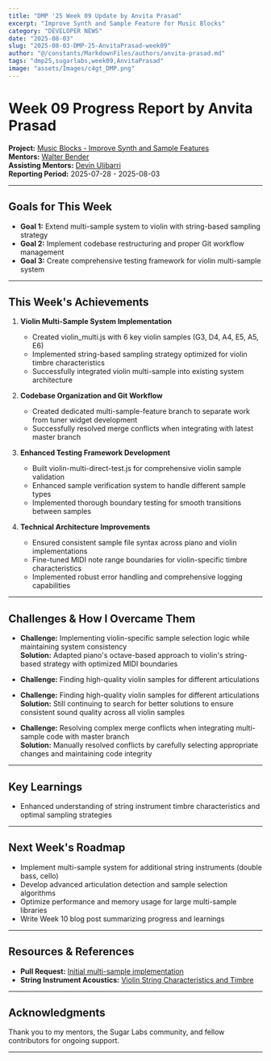 ```yaml
---
title: "DMP '25 Week 09 Update by Anvita Prasad"
excerpt: "Improve Synth and Sample Feature for Music Blocks"
category: "DEVELOPER NEWS"
date: "2025-08-03"
slug: "2025-08-03-DMP-25-AnvitaPrasad-week09"
author: "@/constants/MarkdownFiles/authors/anvita-prasad.md"
tags: "dmp25,sugarlabs,week09,AnvitaPrasad"
image: "assets/Images/c4gt_DMP.png"
---
```


<!-- markdownlint-disable -->

# Week 09 Progress Report by Anvita Prasad

**Project:** [Music Blocks - Improve Synth and Sample Features](https://github.com/sugarlabs/musicblocks/issues/4539)  
**Mentors:** [Walter Bender](https://github.com/walterbender)  
**Assisting Mentors:** [Devin Ulibarri](https://github.com/pikurasa)  
**Reporting Period:** 2025-07-28 - 2025-08-03  

---

## Goals for This Week
- **Goal 1:** Extend multi-sample system to violin with string-based sampling strategy
- **Goal 2:** Implement codebase restructuring and proper Git workflow management
- **Goal 3:** Create comprehensive testing framework for violin multi-sample system

---

## This Week's Achievements

1. **Violin Multi-Sample System Implementation**
   - Created violin_multi.js with 6 key violin samples (G3, D4, A4, E5, A5, E6)
   - Implemented string-based sampling strategy optimized for violin timbre characteristics
   - Successfully integrated violin multi-sample into existing system architecture

2. **Codebase Organization and Git Workflow**
   - Created dedicated multi-sample-feature branch to separate work from tuner widget development
   - Successfully resolved merge conflicts when integrating with latest master branch

3. **Enhanced Testing Framework Development**
   - Built violin-multi-direct-test.js for comprehensive violin sample validation
   - Enhanced sample verification system to handle different sample types
   - Implemented thorough boundary testing for smooth transitions between samples

4. **Technical Architecture Improvements**
   - Ensured consistent sample file syntax across piano and violin implementations
   - Fine-tuned MIDI note range boundaries for violin-specific timbre characteristics
   - Implemented robust error handling and comprehensive logging capabilities

---

## Challenges & How I Overcame Them

- **Challenge:** Implementing violin-specific sample selection logic while maintaining system consistency  
  **Solution:** Adapted piano's octave-based approach to violin's string-based strategy with optimized MIDI boundaries

- **Challenge:** Finding high-quality violin samples for different articulations 
 - **Challenge:** Finding high-quality violin samples for different articulations  
  **Solution:** Still continuing to search for better solutions to ensure consistent sound quality across all violin samples

- **Challenge:** Resolving complex merge conflicts when integrating multi-sample code with master branch  
  **Solution:** Manually resolved conflicts by carefully selecting appropriate changes and maintaining code integrity

---

## Key Learnings
- Enhanced understanding of string instrument timbre characteristics and optimal sampling strategies

---

## Next Week's Roadmap
- Implement multi-sample system for additional string instruments (double bass, cello)
- Develop advanced articulation detection and sample selection algorithms
- Optimize performance and memory usage for large multi-sample libraries
- Write Week 10 blog post summarizing progress and learnings

---

## Resources & References
- **Pull Request:** [Initial multi-sample implementation](https://github.com/sugarlabs/musicblocks/pull/4738)
- **String Instrument Acoustics:** [Violin String Characteristics and Timbre](https://www.violinist.com/blog/laurie/20145/28087/)

---

## Acknowledgments
Thank you to my mentors, the Sugar Labs community, and fellow contributors for ongoing support.

---
